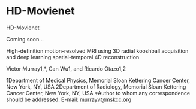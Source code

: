 # HD-Movienet
HD-Movienet 

Coming soon...

High-definition motion-resolved MRI using 3D radial kooshball acquisition and deep learning spatial-temporal 4D reconstruction

Victor Murray1,*, Can Wu1, and Ricardo Otazo1,2

1Department of Medical Physics, Memorial Sloan Kettering Cancer Center, New York, NY, USA
2Department of Radiology, Memorial Sloan Kettering Cancer Center, New York, NY, USA
*Author to whom any correspondence should be addressed. 
E-mail: murrayv@mskcc.org
